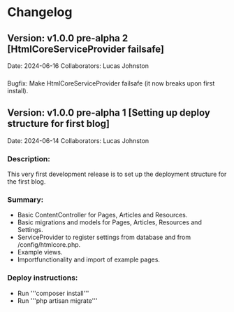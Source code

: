 # Changelog
## Version: v1.0.0 pre-alpha 2 [HtmlCoreServiceProvider failsafe]
Date: 2024-06-16
Collaborators: Lucas Johnston
###
Bugfix: Make HtmlCoreServiceProvider failsafe (it now breaks upon first install).
## Version: v1.0.0 pre-alpha 1 [Setting up deploy structure for first blog]
Date: 2024-06-14
Collaborators: Lucas Johnston
### Description:
This very first development release is to set up the deployment structure for the first blog.
### Summary:
- Basic ContentController for Pages, Articles and Resources.
- Basic migrations and models for Pages, Articles, Resources and Settings.
- ServiceProvider to register settings from database and from /config/htmlcore.php.
- Example views.
- Importfunctionality and import of example pages.
### Deploy instructions:
- Run '''composer install'''
- Run '''php artisan migrate'''
